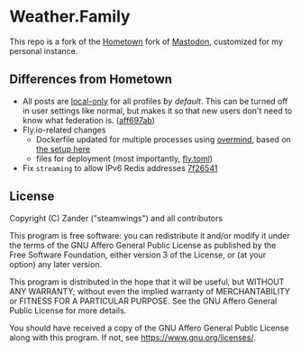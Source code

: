 # Weather.Family

This repo is a fork of the [Hometown](https://github.com/hometown-fork/hometown/) fork of [Mastodon](https://github.com/tootsuite/mastodon), customized for my personal instance.

## Differences from Hometown

- All posts are [local-only](https://github.com/hometown-fork/hometown/wiki/Local-only-posting) for all profiles _by default_. This can be turned off in user settings like normal, but makes it so that new users don't need to know what federation is. ([aff697ab](https://github.com/steamwings/weather.family/commit/aff697ab2f8b0260185d5916242764bd32dada7f))
- Fly.io-related changes
  - Dockerfile updated for multiple processes using [overmind](https://github.com/DarthSim/overmind), based on [the setup here](https://github.com/tmm1/flyapp-mastodon)
  - files for deployment (most importantly, [fly.toml](./fly.toml))
- Fix `streaming` to allow IPv6 Redis addresses [7f26541](https://github.com/steamwings/weather.family/pull/1/commits/7f26541a87539d3738fef4d265e44ca5d64eca68)

## License

Copyright (C) Zander ("steamwings") and all contributors

This program is free software: you can redistribute it and/or modify it under the terms of the GNU Affero General Public License as published by the Free Software Foundation, either version 3 of the License, or (at your option) any later version.

This program is distributed in the hope that it will be useful, but WITHOUT ANY WARRANTY; without even the implied warranty of MERCHANTABILITY or FITNESS FOR A PARTICULAR PURPOSE. See the GNU Affero General Public License for more details.

You should have received a copy of the GNU Affero General Public License along with this program. If not, see <https://www.gnu.org/licenses/>.
